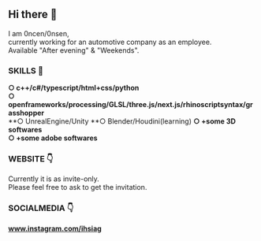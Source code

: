 ## Hi there 👋  

I am 0ncen/0nsen,  
currently working for an automotive company as an employee.  
Available "After evening" & "Weekends".

### SKILLS 🧭  
  
**○ c++/c#/typescript/html+css/python**  
**○ openframeworks/processing/GLSL/three.js/next.js/rhinoscriptsyntax/grasshopper**  
**○ UnrealEngine/Unity
**○ Blender/Houdini(learning)
**○ +some 3D softwares**  
**○ +some adobe softwares**  
  
### WEBSITE 👇  
<!-- **https://gaishikudo.com** (currently I have another... Please let me know if you need) -->
Currently it is as invite-only.  
Please feel free to ask to get the invitation.

### SOCIALMEDIA 👇  
**www.instagram.com/ihsiag**

<!-- **ihsiag/ihsiag** is a ✨ _special_ ✨ repository because its `README.md` (this file) appears on your GitHub profile.

Here are some ideas to get you started:

- 🔭 I’m currently working on ...
- 🌱 I’m currently learning ...
- 👯 I’m looking to collaborate on ...
- 🤔 I’m looking for help with ...
- 💬 Ask me about ...
- 📫 How to reach me: ...
- 😄 Pronouns: ...
- ⚡ Fun fact: ...
 -->

